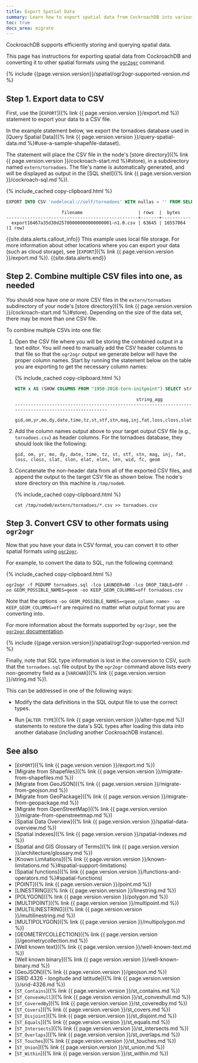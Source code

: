 ```yaml
---
title: Export Spatial Data
summary: Learn how to export spatial data from CockroachDB into various formats.
toc: true
docs_area: migrate
---
```


CockroachDB supports efficiently storing and querying spatial data.

This page has instructions for exporting spatial data from CockroachDB and converting it to other spatial formats using the [`ogr2ogr`](https://gdal.org/programs/ogr2ogr.html) command.

{% include {{page.version.version}}/spatial/ogr2ogr-supported-version.md %}

## Step 1. Export data to CSV

First, use the [`EXPORT`]({% link {{ page.version.version }}/export.md %}) statement to export your data to a CSV file.

In the example statement below, we export the tornadoes database used in [Query Spatial Data]({% link {{ page.version.version }}/query-spatial-data.md %}#use-a-sample-shapefile-dataset).

The statement will place the CSV file in the node's [store directory]({% link {{ page.version.version }}/cockroach-start.md %}#store), in a subdirectory named `extern/tornadoes`. The file's name is automatically generated, and will be displayed as output in the [SQL shell]({% link {{ page.version.version }}/cockroach-sql.md %}).

{% include_cached copy-clipboard.html %}
~~~ sql
EXPORT INTO CSV 'nodelocal://self/tornadoes' WITH nullas = '' FROM SELECT * from "1950-2018-torn-initpoint";
~~~

~~~
                     filename                     | rows  |  bytes
--------------------------------------------------+-------+-----------
  export16467a35d30d25700000000000000001-n1.0.csv | 63645 | 16557064
(1 row)
~~~

{{site.data.alerts.callout_info}}
This example uses local file storage.  For more information about other locations where you can export your data (such as cloud storage), see [`EXPORT`]({% link {{ page.version.version }}/export.md %}).
{{site.data.alerts.end}}

## Step 2. Combine multiple CSV files into one, as needed

You should now have one or more CSV files in the `extern/tornadoes` subdirectory of your node's [store directory]({% link {{ page.version.version }}/cockroach-start.md %}#store).  Depending on the size of the data set, there may be more than one CSV file.

To combine multiple CSVs into one file:

1. Open the CSV file where you will be storing the combined output in a text editor.  You will need to manually add the CSV header columns to that file so that the `ogr2ogr` output we generate below will have the proper column names.  Start by running the statement below on the table you are exporting to get the necessary column names:

    {% include_cached copy-clipboard.html %}
    ~~~ sql
    WITH x AS (SHOW COLUMNS FROM "1950-2018-torn-initpoint") SELECT string_agg(column_name, ',') FROM x;
    ~~~

    ~~~
                                                  string_agg
    ------------------------------------------------------------------------------------------------------
      gid,om,yr,mo,dy,date,time,tz,st,stf,stn,mag,inj,fat,loss,closs,slat,slon,elat,elon,len,wid,fc,geom
    ~~~

1. Add the column names output above to your target output CSV file (e.g., `tornadoes.csv`) as header columns.  For the tornadoes database, they should look like the following:

    ~~~
    gid, om, yr, mo, dy, date, time, tz, st, stf, stn, mag, inj, fat, loss, closs, slat, slon, elat, elon, len, wid, fc, geom
    ~~~

1. Concatenate the non-header data from all of the exported CSV files, and append the output to the target CSV file as shown below.  The node's store directory on this machine is `/tmp/node0`.

    {% include_cached copy-clipboard.html %}
    ~~~ shell
    cat /tmp/node0/extern/tornadoes/*.csv >> tornadoes.csv
    ~~~

## Step 3. Convert CSV to other formats using `ogr2ogr`

Now that you have your data in CSV format, you can convert it to other spatial formats using [`ogr2ogr`](https://gdal.org/programs/ogr2ogr.html).

For example, to convert the data to SQL, run the following command:

{% include_cached copy-clipboard.html %}
~~~ shell
ogr2ogr -f PGDUMP tornadoes.sql -lco LAUNDER=NO -lco DROP_TABLE=OFF -oo GEOM_POSSIBLE_NAMES=geom -oo KEEP_GEOM_COLUMNS=off tornadoes.csv
~~~

Note that the options `-oo GEOM_POSSIBLE_NAMES=<geom_column_name> -oo KEEP_GEOM_COLUMNS=off` are required no matter what output format you are converting into.

For more information about the formats supported by `ogr2ogr`, see the [`ogr2ogr` documentation](https://gdal.org/programs/ogr2ogr.html).

{% include {{page.version.version}}/spatial/ogr2ogr-supported-version.md %}

Finally, note that SQL type information is lost in the conversion to CSV, such that the `tornadoes.sql` file output by the `ogr2ogr` command above lists every non-geometry field as a [`VARCHAR`]({% link {{ page.version.version }}/string.md %}).

This can be addressed in one of the following ways:

- Modify the data definitions in the SQL output file to use the correct types.

- Run [`ALTER TYPE`]({% link {{ page.version.version }}/alter-type.md %}) statements to restore the data's SQL types after loading this data into another database (including another CockroachDB instance).

## See also

- [`EXPORT`]({% link {{ page.version.version }}/export.md %})
- [Migrate from Shapefiles]({% link {{ page.version.version }}/migrate-from-shapefiles.md %})
- [Migrate from GeoJSON]({% link {{ page.version.version }}/migrate-from-geojson.md %})
- [Migrate from GeoPackage]({% link {{ page.version.version }}/migrate-from-geopackage.md %})
- [Migrate from OpenStreetMap]({% link {{ page.version.version }}/migrate-from-openstreetmap.md %})
- [Spatial Data Overview]({% link {{ page.version.version }}/spatial-data-overview.md %})
- [Spatial indexes]({% link {{ page.version.version }}/spatial-indexes.md %})
- [Spatial and GIS Glossary of Terms]({% link {{ page.version.version }}/architecture/glossary.md %})
- [Known Limitations]({% link {{ page.version.version }}/known-limitations.md %}#spatial-support-limitations)
- [Spatial functions]({% link {{ page.version.version }}/functions-and-operators.md %}#spatial-functions)
- [POINT]({% link {{ page.version.version }}/point.md %})
- [LINESTRING]({% link {{ page.version.version }}/linestring.md %})
- [POLYGON]({% link {{ page.version.version }}/polygon.md %})
- [MULTIPOINT]({% link {{ page.version.version }}/multipoint.md %})
- [MULTILINESTRING]({% link {{ page.version.version }}/multilinestring.md %})
- [MULTIPOLYGON]({% link {{ page.version.version }}/multipolygon.md %})
- [GEOMETRYCOLLECTION]({% link {{ page.version.version }}/geometrycollection.md %})
- [Well known text]({% link {{ page.version.version }}/well-known-text.md %})
- [Well known binary]({% link {{ page.version.version }}/well-known-binary.md %})
- [GeoJSON]({% link {{ page.version.version }}/geojson.md %})
- [SRID 4326 - longitude and latitude]({% link {{ page.version.version }}/srid-4326.md %})
- [`ST_Contains`]({% link {{ page.version.version }}/st_contains.md %})
- [`ST_ConvexHull`]({% link {{ page.version.version }}/st_convexhull.md %})
- [`ST_CoveredBy`]({% link {{ page.version.version }}/st_coveredby.md %})
- [`ST_Covers`]({% link {{ page.version.version }}/st_covers.md %})
- [`ST_Disjoint`]({% link {{ page.version.version }}/st_disjoint.md %})
- [`ST_Equals`]({% link {{ page.version.version }}/st_equals.md %})
- [`ST_Intersects`]({% link {{ page.version.version }}/st_intersects.md %})
- [`ST_Overlaps`]({% link {{ page.version.version }}/st_overlaps.md %})
- [`ST_Touches`]({% link {{ page.version.version }}/st_touches.md %})
- [`ST_Union`]({% link {{ page.version.version }}/st_union.md %})
- [`ST_Within`]({% link {{ page.version.version }}/st_within.md %})
